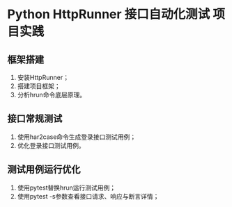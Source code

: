 # Python HttpRunner 接口自动化测试 项目实践

## 框架搭建

1. 安装HttpRunner；
2. 搭建项目框架；
3. 分析hrun命令底层原理。

## 接口常规测试

1. 使用har2case命令生成登录接口测试用例；
2. 优化登录接口测试用例。

## 测试用例运行优化

1. 使用pytest替换hrun运行测试用例；
2. 使用pytest -s参数查看接口请求、响应与断言详情；


